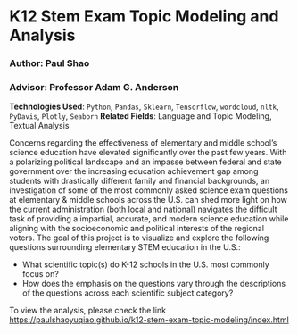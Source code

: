 # K12 Stem Exam Topic Modeling and Analysis
### Author: Paul Shao 
### Advisor: Professor Adam G. Anderson

**Technologies Used**: `Python`, `Pandas`, `Sklearn`, `Tensorflow`, `wordcloud`, `nltk`, `PyDavis`, `Plotly`, `Seaborn`
**Related Fields**: Language and Topic Modeling, Textual Analysis

Concerns regarding the effectiveness of elementary and middle school’s science education have elevated significantly over the past few years. With a polarizing political landscape and an impasse between federal and state government over the increasing education achievement gap among students with drastically different family and financial backgrounds, an investigation of some of the most commonly asked science exam questions at elementary & middle schools across the U.S. can shed more light on how the current administration (both local and national) navigates the difficult task of providing a impartial, accurate, and modern science education while aligning with the socioeconomic and political interests of the regional voters.
The goal of this project is to visualize and explore the following questions surrounding elementary STEM education in the U.S.:

- What scientific topic(s) do K-12 schools in the U.S. most commonly focus on?
- How does the emphasis on the questions vary through the descriptions of the questions across
each scientific subject category?

To view the analysis, please check the link https://paulshaoyuqiao.github.io/k12-stem-exam-topic-modeling/index.html

